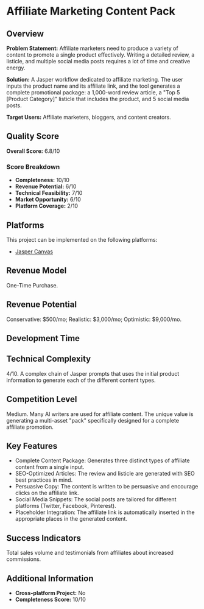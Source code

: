 # Affiliate Marketing Content Pack

## Overview
**Problem Statement:** Affiliate marketers need to produce a variety of content to promote a single product effectively. Writing a detailed review, a listicle, and multiple social media posts requires a lot of time and creative energy.

**Solution:** A Jasper workflow dedicated to affiliate marketing. The user inputs the product name and its affiliate link, and the tool generates a complete promotional package: a 1,000-word review article, a "Top 5 [Product Category]" listicle that includes the product, and 5 social media posts.

**Target Users:** Affiliate marketers, bloggers, and content creators.

## Quality Score
**Overall Score:** 6.8/10

### Score Breakdown
- **Completeness:** 10/10
- **Revenue Potential:** 6/10
- **Technical Feasibility:** 7/10
- **Market Opportunity:** 6/10
- **Platform Coverage:** 2/10

## Platforms
This project can be implemented on the following platforms:
- [Jasper Canvas](./platforms/jasper-canvas/)

## Revenue Model
One-Time Purchase.

## Revenue Potential
Conservative: $500/mo; Realistic: $3,000/mo; Optimistic: $9,000/mo.

## Development Time


## Technical Complexity
4/10. A complex chain of Jasper prompts that uses the initial product information to generate each of the different content types.

## Competition Level
Medium. Many AI writers are used for affiliate content. The unique value is generating a multi-asset "pack" specifically designed for a complete affiliate promotion.

## Key Features
- Complete Content Package: Generates three distinct types of affiliate content from a single input.
- SEO-Optimized Articles: The review and listicle are generated with SEO best practices in mind.
- Persuasive Copy: The content is written to be persuasive and encourage clicks on the affiliate link.
- Social Media Snippets: The social posts are tailored for different platforms (Twitter, Facebook, Pinterest).
- Placeholder Integration: The affiliate link is automatically inserted in the appropriate places in the generated content.

## Success Indicators
Total sales volume and testimonials from affiliates about increased commissions.

## Additional Information
- **Cross-platform Project:** No
- **Completeness Score:** 10/10
